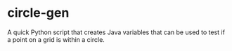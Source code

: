 # circle-gen
A quick Python script that creates Java variables that can be used to test if a point on a grid is within a circle.
